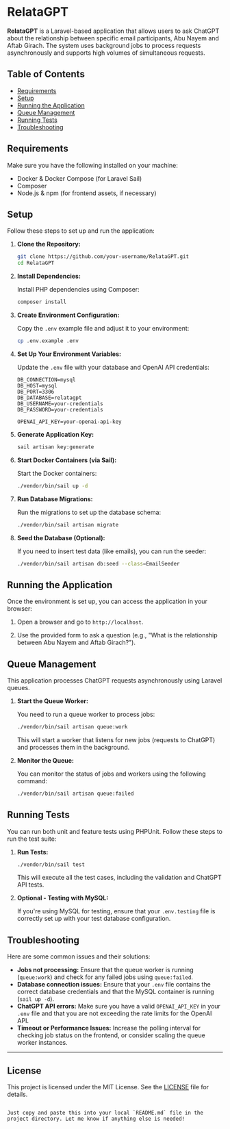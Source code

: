 # RelataGPT

**RelataGPT** is a Laravel-based application that allows users to ask ChatGPT about the relationship between specific email participants, Abu Nayem and Aftab Girach. The system uses background jobs to process requests asynchronously and supports high volumes of simultaneous requests.

## Table of Contents

- [Requirements](#requirements)
- [Setup](#setup)
- [Running the Application](#running-the-application)
- [Queue Management](#queue-management)
- [Running Tests](#running-tests)
- [Troubleshooting](#troubleshooting)

## Requirements

Make sure you have the following installed on your machine:

- Docker & Docker Compose (for Laravel Sail)
- Composer
- Node.js & npm (for frontend assets, if necessary)

## Setup

Follow these steps to set up and run the application:

1. **Clone the Repository:**

   ```bash
   git clone https://github.com/your-username/RelataGPT.git
   cd RelataGPT
   ```

2. **Install Dependencies:**

   Install PHP dependencies using Composer:

   ```bash
   composer install
   ```

3. **Create Environment Configuration:**

   Copy the `.env` example file and adjust it to your environment:

   ```bash
   cp .env.example .env
   ```

4. **Set Up Your Environment Variables:**

   Update the `.env` file with your database and OpenAI API credentials:

   ```env
   DB_CONNECTION=mysql
   DB_HOST=mysql
   DB_PORT=3306
   DB_DATABASE=relatagpt
   DB_USERNAME=your-credentials
   DB_PASSWORD=your-credentials

   OPENAI_API_KEY=your-openai-api-key
   ```

5. **Generate Application Key:**

   ```bash
   sail artisan key:generate
   ```

6. **Start Docker Containers (via Sail):**

   Start the Docker containers:

   ```bash
   ./vendor/bin/sail up -d
   ```

7. **Run Database Migrations:**

   Run the migrations to set up the database schema:

   ```bash
   ./vendor/bin/sail artisan migrate
   ```

8. **Seed the Database (Optional):**

   If you need to insert test data (like emails), you can run the seeder:

   ```bash
   ./vendor/bin/sail artisan db:seed --class=EmailSeeder
   ```

## Running the Application

Once the environment is set up, you can access the application in your browser:

1. Open a browser and go to `http://localhost`.

2. Use the provided form to ask a question (e.g., "What is the relationship between Abu Nayem and Aftab Girach?").

## Queue Management

This application processes ChatGPT requests asynchronously using Laravel queues.

1. **Start the Queue Worker:**

   You need to run a queue worker to process jobs:

   ```bash
   ./vendor/bin/sail artisan queue:work
   ```

   This will start a worker that listens for new jobs (requests to ChatGPT) and processes them in the background.

2. **Monitor the Queue:**

   You can monitor the status of jobs and workers using the following command:

   ```bash
   ./vendor/bin/sail artisan queue:failed
   ```

## Running Tests

You can run both unit and feature tests using PHPUnit. Follow these steps to run the test suite:

1. **Run Tests:**

   ```bash
   ./vendor/bin/sail test
   ```

   This will execute all the test cases, including the validation and ChatGPT API tests.

2. **Optional - Testing with MySQL:**

   If you're using MySQL for testing, ensure that your `.env.testing` file is correctly set up with your test database configuration.

## Troubleshooting

Here are some common issues and their solutions:

- **Jobs not processing:** Ensure that the queue worker is running (`queue:work`) and check for any failed jobs using `queue:failed`.
- **Database connection issues:** Ensure that your `.env` file contains the correct database credentials and that the MySQL container is running (`sail up -d`).
- **ChatGPT API errors:** Make sure you have a valid `OPENAI_API_KEY` in your `.env` file and that you are not exceeding the rate limits for the OpenAI API.
- **Timeout or Performance Issues:** Increase the polling interval for checking job status on the frontend, or consider scaling the queue worker instances.

---

## License

This project is licensed under the MIT License. See the [LICENSE](LICENSE) file for details.
```

Just copy and paste this into your local `README.md` file in the project directory. Let me know if anything else is needed!
